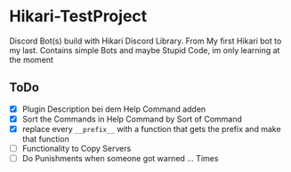 # Hikari-TestProject
Discord Bot(s) build with Hikari Discord Library. From My first Hikari bot to my last. Contains simple Bots and maybe Stupid Code, im only learning at the moment




## ToDo
- [x] Plugin Description bei dem Help Command adden
- [x] Sort the Commands in Help Command by Sort of Command
- [x] replace every `__prefix__` with a function that gets the prefix and make that function
- [ ] Functionality to Copy Servers
- [ ] Do Punishments when someone got warned ... Times